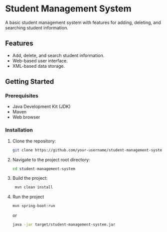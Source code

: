 # Student Management System

A basic student management system with features for adding, deleting, and searching student information.

## Features

- Add, delete, and search student information.
- Web-based user interface.
- XML-based data storage.

## Getting Started

### Prerequisites

- Java Development Kit (JDK)
- Maven
- Web browser
### Installation

1. Clone the repository:

   ```bash
   git clone https://github.com/your-username/student-management-system.git
   
2. Navigate to the project root directory:

   ```bash
   cd student-management-system
   ```
   
3. Build the project:

   ```bash
    mvn clean install
    ```
   
4. Run the project

   ```bash
   mvn spring-boot:run
   ```
   or 
    ```bash
   java -jar target/student-management-system.jar   
